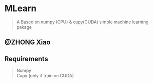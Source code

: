 # MLearn
> A Based on numpy (CPU) & cupy(CUDA) simple machine learning pakage

## @ZHONG Xiao

## Requirements
> Numpy  
> Cupy (only if train on CUDA)
